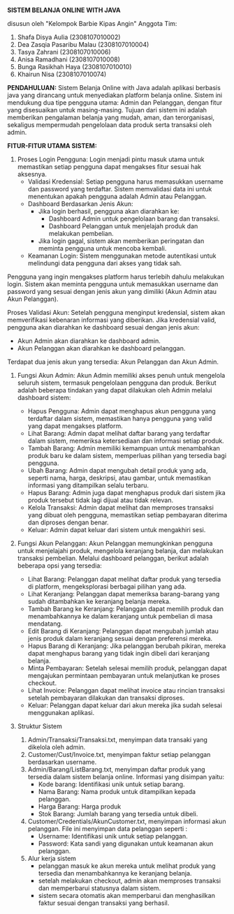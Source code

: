 **SISTEM BELANJA ONLINE WITH JAVA**

disusun oleh "Kelompok Barbie Kipas Angin"
Anggota Tim:
1. Shafa Disya Aulia (2308107010002)
2. Dea Zasqia Pasaribu Malau (2308107010004)
4. Tasya Zahrani (2308107010006)
5. Anisa Ramadhani (2308107010008)
6. Bunga Rasikhah Haya (2308107010010)
7. Khairun Nisa (2308107010074)

**PENDAHULUAN:**
Sistem Belanja Online with Java adalah aplikasi berbasis java yang dirancang untuk menyediakan platform belanja online. Sistem ini mendukung dua tipe pengguna utama: Admin dan Pelanggan, dengan fitur yang disesuaikan untuk masing-masing. Tujuan dari sistem ini adalah memberikan pengalaman belanja yang mudah, aman, dan terorganisasi, sekaligus mempermudah pengelolaan data produk serta transaksi oleh admin.

**FITUR-FITUR UTAMA SISTEM:**
1. Proses Login Pengguna:
   Login menjadi pintu masuk utama untuk memastikan setiap pengguna dapat mengakses fitur sesuai hak aksesnya.
   - Validasi Kredensial:
     Setiap pengguna harus memasukkan username dan password yang terdaftar. Sistem memvalidasi data ini untuk menentukan apakah pengguna adalah Admin atau Pelanggan.
   - Dashboard Berdasarkan Jenis Akun:
      - Jika login berhasil, pengguna akan diarahkan ke:
        - Dashboard Admin untuk pengelolaan barang dan transaksi.
        - Dashboard Pelanggan untuk menjelajah produk dan melakukan pembelian.
      - Jika login gagal, sistem akan memberikan peringatan dan meminta pengguna untuk mencoba kembali.
   - Keamanan Login:
     Sistem menggunakan metode autentikasi untuk melindungi data pengguna dari akses yang tidak sah.


Pengguna yang ingin mengakses platform harus terlebih dahulu melakukan login. Sistem akan meminta pengguna untuk memasukkan username dan password yang sesuai dengan jenis akun yang dimiliki (Akun Admin atau Akun Pelanggan).

Proses Validasi Akun: Setelah pengguna menginput kredensial, sistem akan memverifikasi kebenaran informasi yang diberikan. Jika kredensial valid, pengguna akan diarahkan ke dashboard sesuai dengan jenis akun:
- Akun Admin akan diarahkan ke dashboard admin.
- Akun Pelanggan akan diarahkan ke dashboard pelanggan.

Terdapat dua jenis akun yang tersedia: Akun Pelanggan dan Akun Admin.
1) Fungsi Akun Admin:
   Akun Admin memiliki akses penuh untuk mengelola seluruh sistem, termasuk pengelolaan pengguna dan produk. Berikut adalah beberapa tindakan yang dapat dilakukan oleh Admin melalui dashboard sistem:
   - Hapus Pengguna: Admin dapat menghapus akun pengguna yang terdaftar dalam sistem, memastikan hanya pengguna yang valid yang dapat mengakses platform.
   - Lihat Barang: Admin dapat melihat daftar barang yang terdaftar dalam sistem, memeriksa ketersediaan dan informasi setiap produk.
   - Tambah Barang: Admin memiliki kemampuan untuk menambahkan produk baru ke dalam sistem, memperluas pilihan yang tersedia bagi pengguna.
   - Ubah Barang: Admin dapat mengubah detail produk yang ada, seperti nama, harga, deskripsi, atau gambar, untuk memastikan informasi yang ditampilkan selalu terbaru.
   - Hapus Barang: Admin juga dapat menghapus produk dari sistem jika produk tersebut tidak lagi dijual atau tidak relevan.
   - Kelola Transaksi: Admin dapat melihat dan memproses transaksi yang dibuat oleh pengguna, memastikan setiap pembayaran diterima dan diproses dengan benar.
   - Keluar: Admin dapat keluar dari sistem untuk mengakhiri sesi.

2) Fungsi Akun Pelanggan:
   Akun Pelanggan memungkinkan pengguna untuk menjelajahi produk, mengelola keranjang belanja, dan melakukan transaksi pembelian. Melalui dashboard pelanggan, berikut adalah beberapa opsi yang tersedia:
   - Lihat Barang: Pelanggan dapat melihat daftar produk yang tersedia di platform, mengeksplorasi berbagai pilihan yang ada.
   - Lihat Keranjang: Pelanggan dapat memeriksa barang-barang yang sudah ditambahkan ke keranjang belanja mereka.
   - Tambah Barang ke Keranjang: Pelanggan dapat memilih produk dan menambahkannya ke dalam keranjang untuk pembelian di masa mendatang.
   - Edit Barang di Keranjang: Pelanggan dapat mengubah jumlah atau jenis produk dalam keranjang sesuai dengan preferensi mereka.
   - Hapus Barang di Keranjang: Jika pelanggan berubah pikiran, mereka dapat menghapus barang yang tidak ingin dibeli dari keranjang belanja.
   - Minta Pembayaran: Setelah selesai memilih produk, pelanggan dapat mengajukan permintaan pembayaran untuk melanjutkan ke proses checkout.
   - Lihat Invoice: Pelanggan dapat melihat invoice atau rincian transaksi setelah pembayaran dilakukan dan transaksi diproses.
   - Keluar: Pelanggan dapat keluar dari akun mereka jika sudah selesai menggunakan aplikasi.
  
3) Struktur Sistem
   1. Admin/Transaksi/Transaksi.txt, menyimpan data transaki yang dikelola oleh admin.
   2. Customer/Cust<username>/Invoice.txt, menyimpan faktur setiap pelanggan berdasarkan username.
   3. Admin/Barang/ListBarang.txt, menyimpan daftar produk yang tersedia dalam sistem belanja online.
      Informasi yang disimpan yaitu:
      - Kode barang: Identifikasi unik untuk setiap barang.
      - Nama Barang: Nama produk untuk ditampilkan kepada pelanggan.
      - Harga Barang: Harga produk
      - Stok Barang: Jumlah barang yang tersedia untuk dibeli.
   4. Customer/Credentials/AkunCustomer.txt, menyimpan informasi akun pelanggan. File ini menyimpan data pelanggan seperti :
      - Username: Identifikasi unik untuk setiap pelanggan.
      - Password: Kata sandi yang digunakan untuk keamanan akun pelanggan.
   6. Alur kerja sistem
      - pelanggan masuk ke akun mereka untuk melihat produk yang tersedia dan menambahkannya ke keranjang belanja.
      - setelah melakukan checkout, admin akan memproses transaksi dan memperbarui statusnya dalam sistem.
      - sistem secara otomatis akan memperbarui dan menghasilkan faktur sesuai dengan transaksi yang berhasil.

